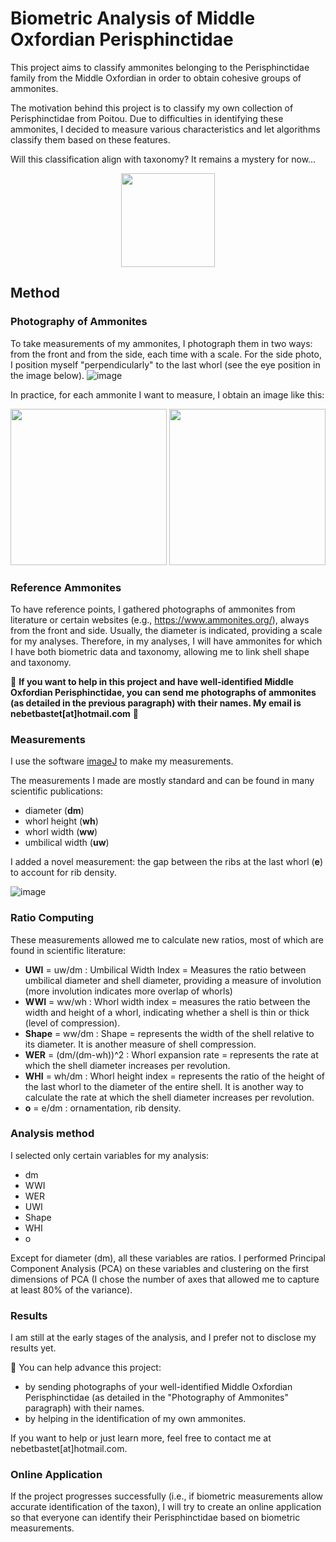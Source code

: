 # Biometric Analysis of Middle Oxfordian Perisphinctidae

This project aims to classify ammonites belonging to the Perisphinctidae family from the Middle Oxfordian in order to obtain cohesive groups of ammonites.

The motivation behind this project is to classify my own collection of Perisphinctidae from Poitou. Due to difficulties in identifying these ammonites, I decided to measure various characteristics and let algorithms classify them based on these features.

Will this classification align with taxonomy? It remains a mystery for now…

<p align="center">
<img src="https://github.com/nebetbastet/midOxfPeri/assets/6839261/43b107cb-1c89-4393-8019-4608a90e3e69" width="150"/>
</p>

## Method
### Photography of Ammonites
To take measurements of my ammonites, I photograph them in two ways: from the front and from the side, each time with a scale. For the side photo, I position myself "perpendicularly" to the last whorl (see the eye position in the image below).
![image](https://github.com/nebetbastet/midOxfPeri/assets/6839261/613d0d4a-aeb2-4269-b317-dbd7c5cd6da4)

In practice, for each ammonite I want to measure, I obtain an image like this:

<img src="https://github.com/nebetbastet/midOxfPeri/assets/6839261/77500f4e-d198-40d7-9295-72075a4f5041" height="250"/>
<img src="https://github.com/nebetbastet/midOxfPeri/assets/6839261/14cde844-e8cb-4bb1-974b-3bbd995e8ab6" height="250"/>


### Reference Ammonites
To have reference points, I gathered photographs of ammonites from literature or certain websites (e.g., https://www.ammonites.org/), always from the front and side. Usually, the diameter is indicated, providing a scale for my analyses. Therefore, in my analyses, I will have ammonites for which I have both biometric data and taxonomy, allowing me to link shell shape and taxonomy.

🔴 **If you want to help in this project and have well-identified Middle Oxfordian Perisphinctidae, you can send me photographs of ammonites (as detailed in the previous paragraph) with their names. My email is nebetbastet[at]hotmail.com** 🔴


### Measurements
I use the software [imageJ](https://imagej.net/ij/)  to make my measurements.

The measurements I made are mostly standard and can be found in many scientific publications:
+ diameter (**dm**)
+ whorl height (**wh**)
+ whorl width (**ww**)
+ umbilical width (**uw**)

I added a novel measurement: the gap between the ribs at the last whorl (**e**) to account for rib density.

![image](https://github.com/nebetbastet/midOxfPeri/assets/6839261/5b7373e7-f30d-4ce0-b35d-1e09f858102d)

### Ratio Computing
These measurements allowed me to calculate new ratios, most of which are found in scientific literature:
+ **UWI** = uw/dm : Umbilical Width Index = Measures the ratio between umbilical diameter and shell diameter, providing a measure of involution (more involution indicates more overlap of whorls)
+ **WWI** = ww/wh : Whorl width index = measures the ratio between the width and height of a whorl, indicating whether a shell is thin or thick (level of compression).
+ **Shape** = ww/dm : Shape = represents the width of the shell relative to its diameter. It is another measure of shell compression.
+ **WER** =  (dm/(dm-wh))^2 : Whorl expansion rate = represents the rate at which the shell diameter increases per revolution.
+ **WHI** = wh/dm : Whorl height index = represents the ratio of the height of the last whorl to the diameter of the entire shell. It is another way to calculate the rate at which the shell diameter increases per revolution.
+ **o** = e/dm : ornamentation, rib density.

### Analysis method
I selected only certain variables for my analysis:
+ dm
+ WWI
+ WER
+ UWI
+ Shape
+ WHI
+ o

Except for diameter (dm), all these variables are ratios. I performed Principal Component Analysis (PCA) on these variables and clustering on the first dimensions of PCA (I chose the number of axes that allowed me to capture at least 80% of the variance).

### Results
I am still at the early stages of the analysis, and I prefer not to disclose my results yet.

🔴 You can help advance this project:
+ by sending photographs of your well-identified Middle Oxfordian Perisphinctidae (as detailed in the "Photography of Ammonites" paragraph) with their names.
+ by helping in the identification of my own ammonites.

If you want to help or just learn more, feel free to contact me at nebetbastet[at]hotmail.com.

### Online Application
If the project progresses successfully (i.e., if biometric measurements allow accurate identification of the taxon), I will try to create an online application so that everyone can identify their Perisphinctidae based on biometric measurements.
